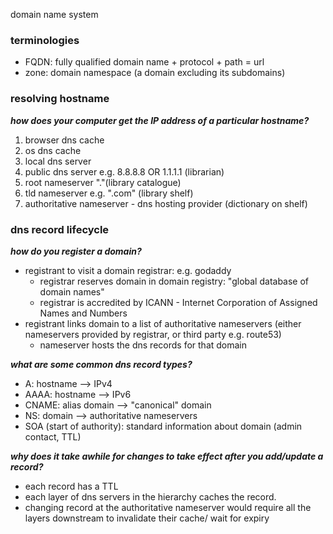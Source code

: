 domain name system
### terminologies
- FQDN: fully qualified domain name + protocol + path = url
- zone: domain namespace (a domain excluding its subdomains)
### resolving hostname
***how does your computer get the IP address of a particular hostname?***
1. browser dns cache
2.  os dns cache
3. local dns server
4. public dns server e.g. 8.8.8.8 OR 1.1.1.1 (librarian)
5. root nameserver "."(library catalogue)
6. tld nameserver e.g. ".com" (library shelf)
7. authoritative nameserver - dns hosting provider (dictionary on shelf)

### dns record lifecycle
***how do you register a domain?***
- registrant to visit a domain registrar: e.g. godaddy
	- registrar reserves domain in domain registry: "global database of domain names"
	- registrar is accredited by ICANN - Internet Corporation of Assigned Names and Numbers
- registrant links domain to a list of authoritative nameservers (either nameservers provided by registrar, or third party e.g. route53)
	- nameserver hosts the dns records for that domain

***what are some common dns record types?***
- A: hostname --> IPv4
- AAAA: hostname --> IPv6
- CNAME: alias domain --> "canonical" domain
- NS: domain --> authoritative nameservers
- SOA (start of authority): standard information about domain (admin contact, TTL)

***why does it take awhile for changes to take effect after you add/update a record?***
- each record has a TTL
- each layer of dns servers in the hierarchy caches the record.
- changing record at the authoritative nameserver would require all the layers downstream to invalidate their cache/ wait for expiry

